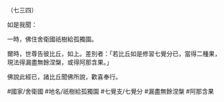 （七三四）

如是我聞：

一時，佛住舍衛國祇樹給孤獨園。

爾時，世尊告彼比丘，如上。差別者：「若比丘如是修習七覺分已，當得二種果，現法得漏盡無餘涅槃，或得阿那含果。」

佛說此經已，諸比丘聞佛所說，歡喜奉行。

#國家/舍衛國
#地名/祇樹給孤獨園
#七覺支/七覺分
#漏盡無餘涅槃
#阿那含果
